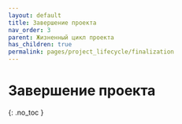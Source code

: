 ```yaml
---
layout: default
title: Завершение проекта
nav_order: 3
parent: Жизненный цикл проекта
has_children: true
permalink: pages/project_lifecycle/finalization
---
```


# Завершение проекта
{: .no_toc }